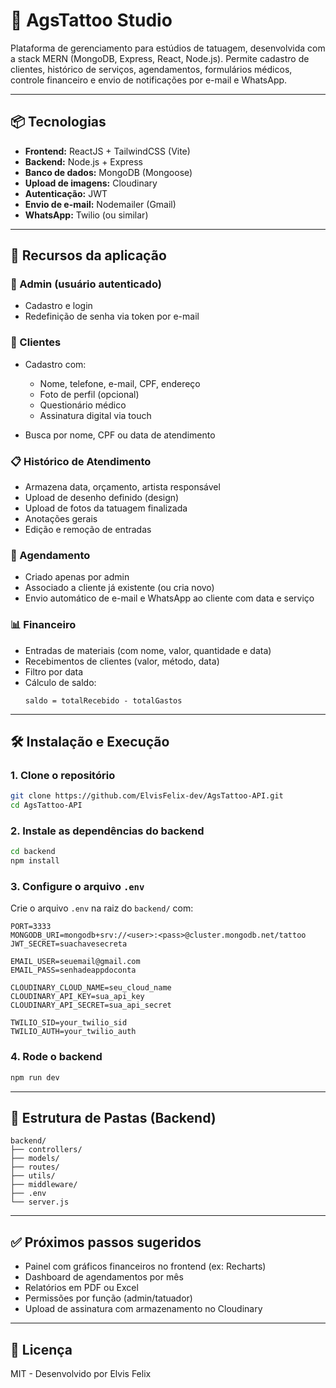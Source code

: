 
# 🧷 AgsTattoo Studio 

Plataforma de gerenciamento para estúdios de tatuagem, desenvolvida com a stack MERN (MongoDB, Express, React, Node.js).
Permite cadastro de clientes, histórico de serviços, agendamentos, formulários médicos, controle financeiro e envio de notificações por e-mail e WhatsApp.

---

## 📦 Tecnologias

- **Frontend:** ReactJS + TailwindCSS (Vite)
- **Backend:** Node.js + Express
- **Banco de dados:** MongoDB (Mongoose)
- **Upload de imagens:** Cloudinary
- **Autenticação:** JWT
- **Envio de e-mail:** Nodemailer (Gmail)
- **WhatsApp:** Twilio (ou similar)

---

## 🔐 Recursos da aplicação

### 👤 Admin (usuário autenticado)
- Cadastro e login
- Redefinição de senha via token por e-mail

### 👥 Clientes
- Cadastro com:
  - Nome, telefone, e-mail, CPF, endereço
  - Foto de perfil (opcional)
  - Questionário médico
  - Assinatura digital via touch

- Busca por nome, CPF ou data de atendimento

### 📋 Histórico de Atendimento
- Armazena data, orçamento, artista responsável
- Upload de desenho definido (design)
- Upload de fotos da tatuagem finalizada
- Anotações gerais
- Edição e remoção de entradas

### 📅 Agendamento
- Criado apenas por admin
- Associado a cliente já existente (ou cria novo)
- Envio automático de e-mail e WhatsApp ao cliente com data e serviço

### 📊 Financeiro
- Entradas de materiais (com nome, valor, quantidade e data)
- Recebimentos de clientes (valor, método, data)
- Filtro por data
- Cálculo de saldo:
  ```
  saldo = totalRecebido - totalGastos
  ```

---

## 🛠️ Instalação e Execução

### 1. Clone o repositório

```bash
git clone https://github.com/ElvisFelix-dev/AgsTattoo-API.git
cd AgsTattoo-API
```

### 2. Instale as dependências do backend

```bash
cd backend
npm install
```

### 3. Configure o arquivo `.env`

Crie o arquivo `.env` na raiz do `backend/` com:

```env
PORT=3333
MONGODB_URI=mongodb+srv://<user>:<pass>@cluster.mongodb.net/tattoo
JWT_SECRET=suachavesecreta

EMAIL_USER=seuemail@gmail.com
EMAIL_PASS=senhadeappdoconta

CLOUDINARY_CLOUD_NAME=seu_cloud_name
CLOUDINARY_API_KEY=sua_api_key
CLOUDINARY_API_SECRET=sua_api_secret

TWILIO_SID=your_twilio_sid
TWILIO_AUTH=your_twilio_auth
```

### 4. Rode o backend

```bash
npm run dev
```

---

## 📁 Estrutura de Pastas (Backend)

```
backend/
├── controllers/
├── models/
├── routes/
├── utils/
├── middleware/
├── .env
└── server.js
```

---

## ✅ Próximos passos sugeridos

- Painel com gráficos financeiros no frontend (ex: Recharts)
- Dashboard de agendamentos por mês
- Relatórios em PDF ou Excel
- Permissões por função (admin/tatuador)
- Upload de assinatura com armazenamento no Cloudinary

---

## 📄 Licença

MIT - Desenvolvido por Elvis Felix
